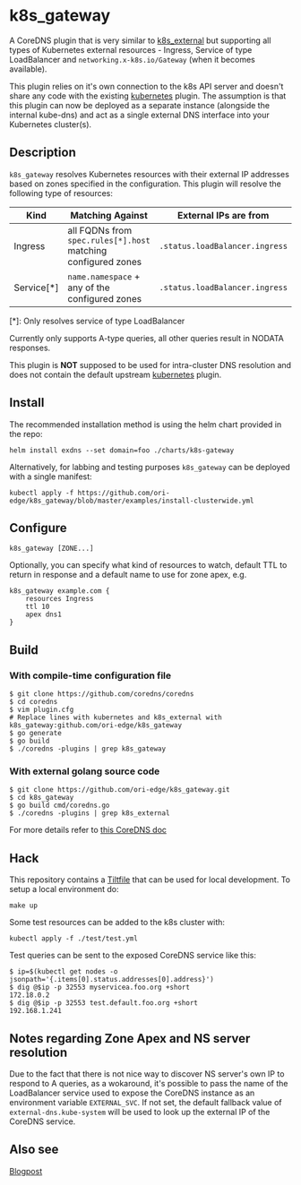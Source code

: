 # k8s_gateway

A CoreDNS plugin that is very similar to [k8s_external](https://coredns.io/plugins/k8s_external/) but supporting all types of Kubernetes external resources - Ingress, Service of type LoadBalancer and `networking.x-k8s.io/Gateway` (when it becomes available). 

This plugin relies on it's own connection to the k8s API server and doesn't share any code with the existing [kubernetes](https://coredns.io/plugins/kubernetes/) plugin. The assumption is that this plugin can now be deployed as a separate instance (alongside the internal kube-dns) and act as a single external DNS interface into your Kubernetes cluster(s).

## Description

`k8s_gateway` resolves Kubernetes resources with their external IP addresses based on zones specified in the configuration. This plugin will resolve the following type of resources:

| Kind | Matching Against | External IPs are from | 
| ---- | ---------------- | -------- |
| Ingress | all FQDNs from `spec.rules[*].host` matching configured zones | `.status.loadBalancer.ingress` |
| Service[*] | `name.namespace` + any of the configured zones | `.status.loadBalancer.ingress` | 

[*]: Only resolves service of type LoadBalancer

Currently only supports A-type queries, all other queries result in NODATA responses.

This plugin is **NOT** supposed to be used for intra-cluster DNS resolution and does not contain the default upstream [kubernetes](https://coredns.io/plugins/kubernetes/) plugin.

## Install

The recommended installation method is using the helm chart provided in the repo:

```
helm install exdns --set domain=foo ./charts/k8s-gateway
```

Alternatively, for labbing and testing purposes `k8s_gateway` can be deployed with a single manifest:

```
kubectl apply -f https://github.com/ori-edge/k8s_gateway/blob/master/examples/install-clusterwide.yml
```

## Configure

```
k8s_gateway [ZONE...] 
```

Optionally, you can specify what kind of resources to watch, default TTL to return in response and a default name to use for zone apex, e.g.

```
k8s_gateway example.com {
    resources Ingress
    ttl 10
    apex dns1
}
```

## Build

### With compile-time configuration file

```
$ git clone https://github.com/coredns/coredns
$ cd coredns
$ vim plugin.cfg
# Replace lines with kubernetes and k8s_external with k8s_gateway:github.com/ori-edge/k8s_gateway
$ go generate
$ go build
$ ./coredns -plugins | grep k8s_gateway
```

### With external golang source code
```
$ git clone https://github.com/ori-edge/k8s_gateway.git
$ cd k8s_gateway
$ go build cmd/coredns.go
$ ./coredns -plugins | grep k8s_external
```

For more details refer to [this CoreDNS doc](https://coredns.io/2017/07/25/compile-time-enabling-or-disabling-plugins/)


## Hack

This repository contains a [Tiltfile](https://tilt.dev/) that can be used for local development. To setup a local environment do:

```
make up
```

Some test resources can be added to the k8s cluster with:

```
kubectl apply -f ./test/test.yml
```

Test queries can be sent to the exposed CoreDNS service like this:

```
$ ip=$(kubectl get nodes -o jsonpath='{.items[0].status.addresses[0].address}')
$ dig @$ip -p 32553 myservicea.foo.org +short
172.18.0.2
$ dig @$ip -p 32553 test.default.foo.org +short
192.168.1.241
```

## Notes regarding Zone Apex and NS server resolution

Due to the fact that there is not nice way to discover NS server's own IP to respond to A queries, as a wokaround, it's possible to pass the name of the LoadBalancer service used to expose the CoreDNS instance as an environment variable `EXTERNAL_SVC`. If not set, the default fallback value of `external-dns.kube-system` will be used to look up the external IP of the CoreDNS service.

## Also see

[Blogpost](https://medium.com/from-the-edge/a-self-hosted-external-dns-resolver-for-kubernetes-111a27d6fc2c)
